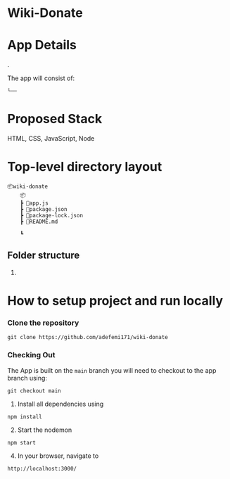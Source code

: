# Wiki-Donate



# App Details
.

The app will consist of:

    └──



# Proposed Stack

HTML, CSS, JavaScript, Node 


# Top-level directory layout

    📦wiki-donate
        📦
        ┣ 📜app.js
        ┣ 📜package.json
        ┣ 📜package-lock.json
        ┣ 📜README.md

        ┗ 

## Folder structure

1. 


# How to setup project and run locally

### Clone the repository 

```
git clone https://github.com/adefemi171/wiki-donate
```
### Checking Out
The App is built on the ``` main ``` branch you will need to checkout to the app branch using:

```
git checkout main
```

1. Install all dependencies using
```
npm install
```
2. Start the nodemon
```
npm start
```
4. In your browser, navigate to

```
http://localhost:3000/
```



